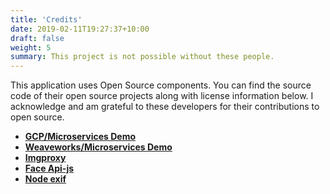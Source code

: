 ```yaml
---
title: 'Credits'
date: 2019-02-11T19:27:37+10:00
draft: false
weight: 5
summary: This project is not possible without these people.
---
```


This application uses Open Source components. You can find the source code of their open source projects along with license information below. I acknowledge and am grateful to these developers for their contributions to open source.

- **[GCP/Microservices Demo](https://github.com/GoogleCloudPlatform/microservices-demo)**
- **[Weaveworks/Microservices Demo](https://microservices-demo.github.io/)**
- **[Imgproxy](https://github.com/imgproxy/imgproxy)**
- **[Face Api-js](https://github.com/justadudewhohacks/face-api.js?files=1)**
- **[Node exif](https://github.com/gomfunkel/node-exif)**
<!-- Sample Photos: https://github.com/ianare/exif-samples.git -->
